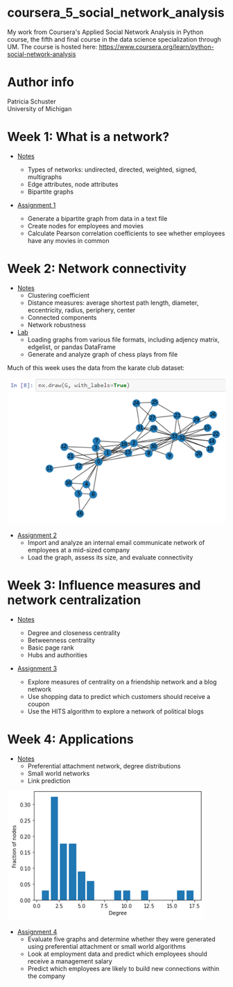 # coursera_5_social_network_analysis
My work from Coursera's Applied Social Network Analysis in Python course, the fifth and final course in the data science specialization through UM. The course is hosted here: <https://www.coursera.org/learn/python-social-network-analysis>

# Author info
Patricia Schuster  
University of Michigan  

# Week 1: What is a network?

* [Notes](week_1_notes.ipynb)
    * Types of networks: undirected, directed, weighted, signed, multigraphs  
    * Edge attributes, node attributes  
    * Bipartite graphs  
    
* [Assignment 1](Assignment+1.ipynb)  
    * Generate a bipartite graph from data in a text file  
    * Create nodes for employees and movies  
    * Calculate Pearson correlation coefficients to see whether employees have any movies in common  

# Week 2: Network connectivity

* [Notes](week_2_notes.ipynb)  
    * Clustering coefficient  
    * Distance measures: average shortest path length, diameter, eccentricity, radius, periphery, center  
    * Connected components  
    * Network robustness  
* [Lab](week_2_lab_visualizing_with_networkx.ipynb)  
    * Loading graphs from various file formats, including adjency matrix, edgelist, or pandas DataFrame  
    * Generate and analyze graph of chess plays from file  

Much of this week uses the data from the karate club dataset:

![Karate network](fig/karate_network.png)

* [Assignment 2](Assignment+2.ipynb)  
    * Import and analyze an internal email communicate network of employees at a mid-sized company  
    * Load the graph, assess its size, and evaluate connectivity      
    
# Week 3: Influence measures and network centralization

* [Notes](week_3_notes.ipynb)  
    * Degree and closeness centrality  
    * Betweenness centrality  
    * Basic page rank  
    * Hubs and authorities  
    
* [Assignment 3](Assignment+3.ipynb)  
    * Explore measures of centrality on a friendship network and a blog network  
    * Use shopping data to predict which customers should receive a coupon  
    * Use the HITS algorithm to explore a network of political blogs  
    
# Week 4: Applications

* [Notes](week_4_notes.ipynb)  
    * Preferential attachment network, degree distributions  
    * Small world networks  
    * Link prediction  
    
![Karate network degree distribution](fig/karate_network_degree_dist.png)
    
* [Assignment 4](Assignment+4.ipynb)    
    * Evaluate five graphs and determine whether they were generated using preferential attachment or small world algorithms  
    * Look at employment data and predict which employees should receive a management salary  
    * Predict which employees are likely to build new connections within the company  